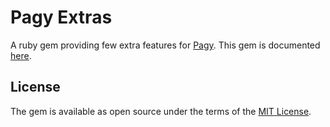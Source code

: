 # Pagy Extras

A ruby gem providing few extra features for [Pagy](https://github.com/ddnexus/pagy). This gem is documented [here](https://ddnexus.github.io/pagy/pagy-extras).

## License

The gem is available as open source under the terms of the [MIT License](https://opensource.org/licenses/MIT).

